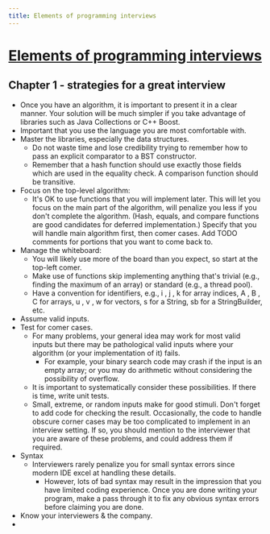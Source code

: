 ```yaml
---
title: Elements of programming interviews
---
```


# [Elements of programming interviews](http://goodreads.com/book/show/16253895)

## Chapter 1 - strategies for a great interview

- Once you have an algorithm, it is important to present it in a clear manner. Your solution will be much simpler if you take advantage of libraries such as Java Collections or C++ Boost.
- Important that you use the language you are most comfortable with.
- Master the libraries, especially the data structures.
  - Do not waste time and lose credibility trying to remember how to pass an explicit comparator to a BST constructor.
  - Remember that a hash function should use exactly those fields which are used in the equality check. A comparison function should be transitive.
- Focus on the top-level algorithm:
  - It's OK to use functions that you will implement later. This will let you focus on the main part of the algorithm, will penalize you less if you don't complete the algorithm. (Hash, equals, and compare functions are good candidates for deferred implementation.) Specify that you will handle main algorithm first, then comer cases. Add TODO comments for portions that you want to come back to.
- Manage the whiteboard:
  - You will likely use more of the board than you expect, so start at the top-left comer.
  - Make use of functions skip implementing anything that's trivial (e.g., finding the maximum of an array) or standard (e.g., a thread pool).
  - Have a convention for identifiers, e.g., i , j , k for array indices, A , B , C for arrays, u , v , w for vectors, s for a String, sb for a StringBuilder, etc.
- Assume valid inputs.
- Test for comer cases.
  - For many problems, your general idea may work for most valid inputs but there may be pathological valid inputs where your algorithm (or your implementation of it) fails.
    - For example, your binary search code may crash if the input is an empty array; or you may do arithmetic without considering the possibility of overflow.
  - It is important to systematically consider these possibilities. If there is time, write unit tests.
  - Small, extreme, or random inputs make for good stimuli. Don't forget to add code for checking the result. Occasionally, the code to handle obscure corner cases may be too complicated to implement in an interview setting. If so, you should mention to the interviewer that you are aware of these problems, and could address them if required.
- Syntax
  - Interviewers rarely penalize you for small syntax errors since modern IDE excel at handling these details.
    - However, lots of bad syntax may result in the impression that you have limited coding experience. Once you are done writing your program, make a pass through it to fix any obvious syntax errors before claiming you are done.
- Know your interviewers & the company.
-
